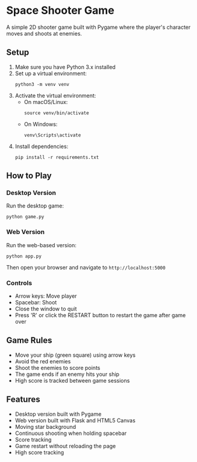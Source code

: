 # Space Shooter Game

A simple 2D shooter game built with Pygame where the player's character moves and shoots at enemies.

## Setup

1. Make sure you have Python 3.x installed
2. Set up a virtual environment:
   ```
   python3 -m venv venv
   ```
3. Activate the virtual environment:
   - On macOS/Linux:
     ```
     source venv/bin/activate
     ```
   - On Windows:
     ```
     venv\Scripts\activate
     ```
4. Install dependencies:
   ```
   pip install -r requirements.txt
   ```

## How to Play

### Desktop Version
Run the desktop game:
```
python game.py
```

### Web Version
Run the web-based version:
```
python app.py
```
Then open your browser and navigate to `http://localhost:5000`

### Controls
- Arrow keys: Move player
- Spacebar: Shoot
- Close the window to quit
- Press 'R' or click the RESTART button to restart the game after game over

## Game Rules
- Move your ship (green square) using arrow keys
- Avoid the red enemies
- Shoot the enemies to score points
- The game ends if an enemy hits your ship
- High score is tracked between game sessions

## Features
- Desktop version built with Pygame
- Web version built with Flask and HTML5 Canvas
- Moving star background
- Continuous shooting when holding spacebar
- Score tracking
- Game restart without reloading the page
- High score tracking 